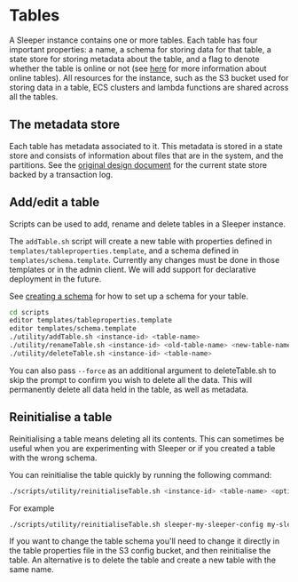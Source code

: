 Tables
======

A Sleeper instance contains one or more tables. Each table has four important
properties: a name, a schema for storing data for that table, a state store for 
storing metadata about the table, and a flag to denote whether the table is 
online or not (see [here](../design.md#Tables) for more information about 
online tables). All resources for the instance, such as the S3 bucket used for 
storing data in a table, ECS clusters and lambda functions are shared across 
all the tables.

## The metadata store

Each table has metadata associated to it. This metadata is stored in a
state store and consists of information about files that are in the 
system, and the partitions. See the [original design document](design/transaction-log-state-store.md)
for the current state store backed by a transaction log.

## Add/edit a table

Scripts can be used to add, rename and delete tables in a Sleeper instance.

The `addTable.sh` script will create a new table with properties defined in `templates/tableproperties.template`, and a
schema defined in `templates/schema.template`. Currently any changes must be done in those templates or in the admin
client. We will add support for declarative deployment in the future.

See [creating a schema](schema.md) for how to set up a schema for your table.

```bash
cd scripts
editor templates/tableproperties.template
editor templates/schema.template
./utility/addTable.sh <instance-id> <table-name>
./utility/renameTable.sh <instance-id> <old-table-name> <new-table-name>
./utility/deleteTable.sh <instance-id> <table-name>
```

You can also pass `--force` as an additional argument to deleteTable.sh to skip the prompt to confirm you wish to delete
all the data. This will permanently delete all data held in the table, as well as metadata.

## Reinitialise a table

Reinitialising a table means deleting all its contents. This can sometimes be useful when you are experimenting
with Sleeper or if you created a table with the wrong schema.

You can reinitialise the table quickly by running the following command:

```bash
./scripts/utility/reinitialiseTable.sh <instance-id> <table-name> <optional-delete-partitions-true-or-false> <optional-split-points-file-location> <optional-split-points-file-base64-encoded-true-or-false>
```

For example

```bash
./scripts/utility/reinitialiseTable.sh sleeper-my-sleeper-config my-sleeper-table true /tmp/split-points.txt false
```

If you want to change the table schema you'll need to change it directly in the table properties file in the S3 config
bucket, and then reinitialise the table. An alternative is to delete the table and create a new table with the same
name.
